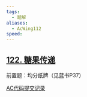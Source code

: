 ```yaml
---
tags:
  - 题解
aliases:
  - AcWing112
speed:
---
```

## [122. 糖果传递](https://www.acwing.com/problem/content/124/)

前置题：均分纸牌（见蓝书P37）

[AC代码提交记录]()
